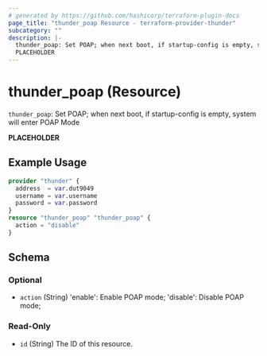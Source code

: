 ```yaml
---
# generated by https://github.com/hashicorp/terraform-plugin-docs
page_title: "thunder_poap Resource - terraform-provider-thunder"
subcategory: ""
description: |-
  thunder_poap: Set POAP; when next boot, if startup-config is empty, system will enter POAP Mode
  PLACEHOLDER
---
```


# thunder_poap (Resource)

`thunder_poap`: Set POAP; when next boot, if startup-config is empty, system will enter POAP Mode

__PLACEHOLDER__

## Example Usage

```terraform
provider "thunder" {
  address  = var.dut9049
  username = var.username
  password = var.password
}
resource "thunder_poap" "thunder_poap" {
  action = "disable"
}
```

<!-- schema generated by tfplugindocs -->
## Schema

### Optional

- `action` (String) 'enable': Enable POAP mode; 'disable': Disable POAP mode;

### Read-Only

- `id` (String) The ID of this resource.


